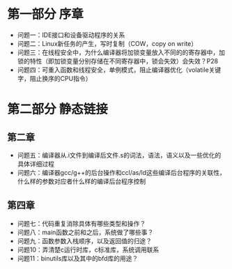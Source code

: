 # 第一部分 序章
- 问题一：IDE接口和设备驱动程序的关系
- 问题二：Linux新任务的产生，写时复制（COW，copy on write）
- 问题三：在线程安全中，为什么编译器将加锁变量放入不同的的寄存器中，加锁的特性（即加锁变量分别存储在不同寄存器中，锁会失效）会失效？P28
- 问题四：可重入函数和线程安全，单例模式，阻止编译器优化（volatile关键字，阻止换序的CPU指令）
# 第二部分 静态链接
## 第二章
- 问题五：编译器从.i文件到编译后文件.s的词法，语法，语义以及一些优化的具体详细过程
- 问题六：编译器gcc/g++的后台操作和ccl/as/ld这些编译后台程序的关联性，什么样的参数对应者什么样的编译后台程序控制
## 第四章
- 问题七：代码重复消除具体有哪些类型和操作？
- 问题八：main函数之前和之后，系统做了哪些事？
- 问题九：函数参数入栈顺序，以及返回值的归途？
- 问题10：弄清楚c运行时库，c标准库，系统调用联系
- 问题11：binutils库以及其中的bfd库的用途？